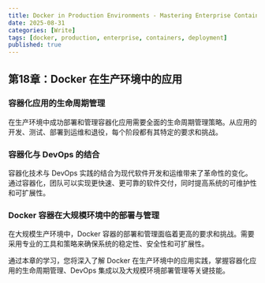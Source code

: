 ```yaml
---
title: Docker in Production Environments - Mastering Enterprise Container Deployment
date: 2025-08-31
categories: [Write]
tags: [docker, production, enterprise, containers, deployment]
published: true
---
```


## 第18章：Docker 在生产环境中的应用

### 容器化应用的生命周期管理

在生产环境中成功部署和管理容器化应用需要全面的生命周期管理策略。从应用的开发、测试、部署到运维和退役，每个阶段都有其特定的要求和挑战。

### 容器化与 DevOps 的结合

容器化技术与 DevOps 实践的结合为现代软件开发和运维带来了革命性的变化。通过容器化，团队可以实现更快速、更可靠的软件交付，同时提高系统的可维护性和可扩展性。

### Docker 容器在大规模环境中的部署与管理

在大规模生产环境中，Docker 容器的部署和管理面临着更高的要求和挑战。需要采用专业的工具和策略来确保系统的稳定性、安全性和可扩展性。

通过本章的学习，您将深入了解 Docker 在生产环境中的应用实践，掌握容器化应用的生命周期管理、DevOps 集成以及大规模环境部署管理等关键技能。